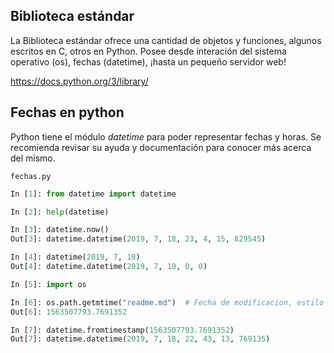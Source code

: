## Biblioteca estándar

La Biblioteca estándar ofrece una cantidad de objetos y funciones, algunos escritos en C, otros en Python. Posee desde interación del sistema operativo (os), fechas (datetime), ¡hasta un pequeño servidor web!

https://docs.python.org/3/library/


## Fechas en python

Python tiene el módulo *datetime* para poder representar fechas y horas. Se recomienda revisar su ayuda y documentación para conocer más acerca del mismo.

`fechas.py`

```python
In [1]: from datetime import datetime

In [2]: help(datetime)

In [3]: datetime.now()
Out[3]: datetime.datetime(2019, 7, 18, 23, 4, 15, 829545)

In [4]: datetime(2019, 7, 10)
Out[4]: datetime.datetime(2019, 7, 10, 0, 0)

In [5]: import os

In [6]: os.path.getmtime("readme.md")  # Fecha de modificacion, estilo C
Out[6]: 1563507793.7691352

In [7]: datetime.fromtimestamp(1563507793.7691352)
Out[7]: datetime.datetime(2019, 7, 18, 22, 43, 13, 769135)
```

